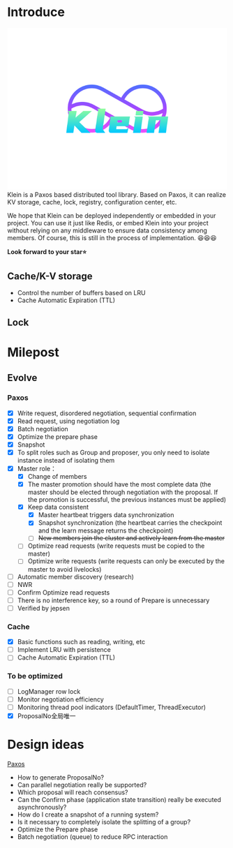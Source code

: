 # Introduce
![logo](logo.svg)
Klein is a Paxos based distributed tool library. Based on Paxos, it can realize KV storage, cache, lock, registry,
configuration center, etc.

We hope that Klein can be deployed independently or embedded in your project. You can use it just like Redis,
or embed Klein into your project without relying on any middleware to ensure data consistency among members. Of course,
this is still in the process of implementation. 😆😆😆

**Look forward to your star⭐**

## Cache/K-V storage
- Control the number of buffers based on LRU
- Cache Automatic Expiration (TTL)
## Lock

# Milepost

## Evolve
### Paxos
- [x] Write request, disordered negotiation, sequential confirmation
- [x] Read request, using negotiation log
- [x] Batch negotiation
- [x] Optimize the prepare phase
- [x] Snapshot
- [x] To split roles such as Group and proposer, you only need to isolate instance instead of isolating them
- [x] Master role：
  - [x] Change of members
  - [x] The master promotion should have the most complete data (the master should be elected through negotiation with the proposal. If the promotion is successful, the previous instances must be applied)
  - [x] Keep data consistent
    - [x] Master heartbeat triggers data synchronization
    - [x] Snapshot synchronization (the heartbeat carries the checkpoint and the learn message returns the checkpoint)
    - [ ] ~~New members join the cluster and actively learn from the master~~
  - [ ] Optimize read requests (write requests must be copied to the master)
  - [ ] Optimize write requests (write requests can only be executed by the master to avoid livelocks)
- [ ] Automatic member discovery (research)
- [ ] NWR
- [ ] Confirm Optimize read requests
- [ ] There is no interference key, so a round of Prepare is unnecessary
- [ ] Verified by jepsen

### Cache
- [x] Basic functions such as reading, writing, etc
- [ ] Implement LRU with persistence
- [ ] Cache Automatic Expiration (TTL)

### To be optimized
- [ ] LogManager row lock
- [ ] Monitor negotiation efficiency
- [ ] Monitoring thread pool indicators (DefaultTimer, ThreadExecutor)
- [x] ProposalNo全局唯一

# Design ideas
[Paxos](klein-consensus/klein-consensus-paxos/readme.md)
- How to generate ProposalNo?
- Can parallel negotiation really be supported?
- Which proposal will reach consensus?
- Can the Confirm phase (application state transition) really be executed asynchronously?
- How do I create a snapshot of a running system?
- Is it necessary to completely isolate the splitting of a group?
- Optimize the Prepare phase
- Batch negotiation (queue) to reduce RPC interaction